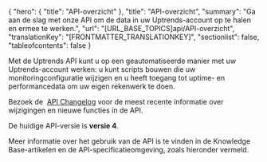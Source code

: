 {
  "hero": {
    "title": "API-overzicht"
  },
  "title": "API-overzicht",
  "summary": "Ga aan de slag met onze API om de data in uw Uptrends-account op te halen en ermee te werken.",
  "url": "[URL_BASE_TOPICS]api/API-overzicht",
  "translationKey": "[FRONTMATTER_TRANSLATIONKEY]",
  "sectionlist": false,
  "tableofcontents": false
}

Met de Uptrends API kunt u op een geautomatiseerde manier met uw Uptrends-account werken: u kunt scripts bouwen die uw monitoringconfiguratie wijzigen en u heeft toegang tot uptime- en performancedata om uw eigen rekenwerk te doen.

Bezoek de  [API Changelog]([LINK_URL_1]) voor de meest recente informatie over wijzigingen en nieuwe functies in de API.

De huidige API-versie is **versie 4**.

Meer informatie over het gebruik van de API is te vinden in de Knowledge Base-artikelen en de API-specificatieomgeving, zoals hieronder vermeld.
